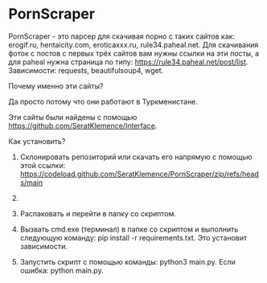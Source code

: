# PornScraper
PornScraper - это парсер для скачивая порно с таких сайтов как: erogif.ru, hentaicity.com, eroticaxxx.ru, rule34.paheal.net. Для скачивания фоток с постов с первых трёх сайтов вам нужны ссылки на эти посты, а для paheal нужна страница по типу: https://rule34.paheal.net/post/list.
Зависимости: requests, beautifulsoup4, wget.

Почему именно эти сайты?

Да просто потому что они работают в Туркменистане.

Эти сайты были найдены с помощью https://github.com/SeratKlemence/Interface.

Как установить?

1) Склонировать репозиторий или скачать его напрямую с помощью этой ссылки: https://codeload.github.com/SeratKlemence/PornScraper/zip/refs/heads/main
2) 
3) Распаковать и перейти в папку со скриптом.

4) Вызвать cmd.exe (терминал) в папке со скриптом и выполнить следующую команду: pip install -r requirements.txt. Это установит зависимости.

5) Запустить скрипт с помощью команды: python3 main.py. Если ошибка: python main.py.
